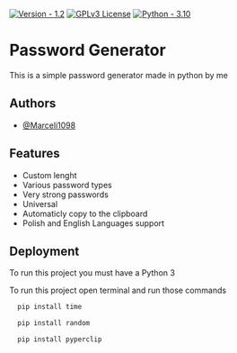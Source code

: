 
[![Version - 1.2](https://img.shields.io/badge/Version-1.2-2ea44f)](https://) [![GPLv3 License](https://img.shields.io/badge/License-GPL%20v3-yellow.svg)](https://opensource.org/licenses/) [![Python - 3.10](https://img.shields.io/badge/Python-3.10-yellow)](https://)
# Password Generator

This is a simple password generator made in python by me


## Authors

- [@Marceli1098](https://github.com/Marceli1098)


## Features

- Custom lenght
- Various password types
- Very strong passwords
- Universal
- Automaticly copy to the clipboard
- Polish and English Languages support

## Deployment

To run this project you must have a Python 3

To run this project open terminal and run those commands

```bash
  pip install time
```
```bash
  pip install random
```
```bash
  pip install pyperclip
```
